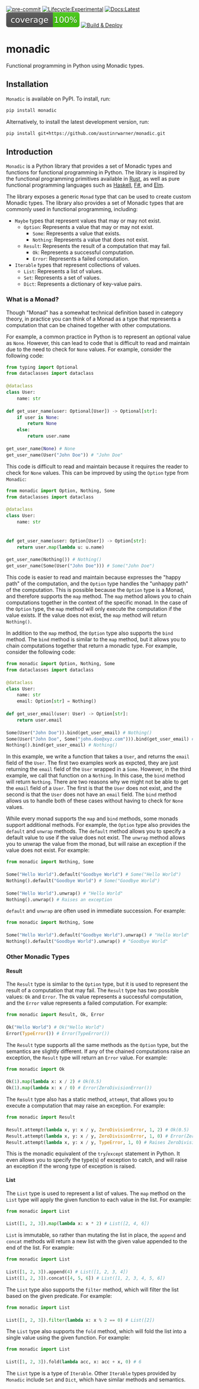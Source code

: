 [![pre-commit](https://img.shields.io/badge/pre--commit-enabled-brightgreen?logo=pre-commit)](https://github.com/pre-commit/pre-commit)
[![Lifecycle:Experimental](https://img.shields.io/badge/Lifecycle-Experimental-339999)](https://img.shields.io)
[![Docs:Latest](https://img.shields.io/badge/Docs-Latest-brightgreen)](https://austinrwarner.github.io/monadic/)
[![Coverage](tests/coverage.svg)]()
[![Build & Deploy](https://github.com/austinrwarner/monadic/actions/workflows/build-and-deploy.yml/badge.svg?event=release)](https://github.com/austinrwarner/monadic/actions/workflows/build-and-deploy.yml)

# monadic
Functional programming in Python using Monadic types.


## Installation

`Monadic` is available on PyPI. To install, run:

```bash
pip install monadic
```

Alternatively, to install the latest development version, run:

```bash
pip install git+https://github.com/austinrwarner/monadic.git
```

## Introduction

`Monadic` is a Python library that provides a set of Monadic types and 
functions for functional programming in Python. The library is inspired 
by the functional programming primitives available in 
[Rust](https://www.rust-lang.org/), as well as pure functional programming 
languages such as [Haskell](https://www.haskell.org/),
[F#](https://fsharp.org/), and [Elm](https://elm-lang.org/).

The library exposes a generic `Monad` type that can be used to create
custom Monadic types. The library also provides a set of Monadic types
that are commonly used in functional programming, including:
- `Maybe` types that represent values that may or may not exist.
  - `Option`: Represents a value that may or may not exist.
    - `Some`: Represents a value that exists.
    - `Nothing`: Represents a value that does not exist.
  - `Result`: Represents the result of a computation that may fail.
    - `Ok`: Represents a successful computation.
    - `Error`: Represents a failed computation.
- `Iterable` types that represent collections of values.
  - `List`: Represents a list of values.
  - `Set`: Represents a set of values.
  - `Dict`: Represents a dictionary of key-value pairs.


### What is a Monad?
Though "Monad" has a somewhat technical definition based in category theory,
in practice you can think of a Monad as a type that represents a computation
that can be chained together with other computations. 

For example, a common practice in Python is to represent an optional value as
`None`. However, this can lead to code that is difficult to read and maintain
due to the need to check for `None` values. For example, consider the following
code:

```python
from typing import Optional
from dataclasses import dataclass

@dataclass
class User:
    name: str

def get_user_name(user: Optional[User]) -> Optional[str]:
    if user is None:
        return None
    else:
        return user.name

get_user_name(None) # None
get_user_name(User("John Doe")) # "John Doe"
```

This code is difficult to read and maintain because it requires the reader to
check for `None` values. This can be improved by using the `Option` type from
`Monadic`:

```python
from monadic import Option, Nothing, Some
from dataclasses import dataclass

@dataclass
class User:
    name: str


def get_user_name(user: Option[User]) -> Option[str]:
    return user.map(lambda u: u.name)

get_user_name(Nothing()) # Nothing()
get_user_name(Some(User("John Doe"))) # Some("John Doe")
```

This code is easier to read and maintain because expresses the "happy path" of
the computation, and the `Option` type handles the "unhappy path" of the
computation. This is possible because the `Option` type is a Monad, and
therefore supports the `map` method. The `map` method allows you to chain
computations together in the context of the specific monad. In the case of the
`Option` type, the `map` method will only execute the computation if the value
exists. If the value does not exist, the `map` method will return `Nothing()`.

In addition to the `map` method, the `Option` type also supports the `bind`
method. The `bind` method is similar to the `map` method, but it allows you to
chain computations together that return a monadic type. For example, consider
the following code:

```python
from monadic import Option, Nothing, Some
from dataclasses import dataclass

@dataclass
class User:
    name: str
    email: Option[str] = Nothing()

def get_user_email(user: User) -> Option[str]:
    return user.email

Some(User("John Doe")).bind(get_user_email) # Nothing()
Some(User("John Doe", Some("john.doe@xyz.com"))).bind(get_user_email) # Some("john.doe@xyz.com")
Nothing().bind(get_user_email) # Nothing()
```

In this example, we write a function that takes a `User`, and returns the
`email` field of the `User`. The first two examples work as expcted, they
are just returning the `email` field of the `User` wrapped in a `Some`. 
However, in the third example, we call that function on a `Nothing`. In this
case, the `bind` method will return `Nothing`. There are two reasons why we 
might not be able to get the `email` field of a `User`. The first is that the
`User` does not exist, and the second is that the `User` does not have an
`email` field. The `bind` method allows us to handle both of these cases
without having to check for `None` values.


While every monad supports the `map` and `bind` methods, some monads support 
additional methods. For example, the `Option` type also provides the `default`
and `unwrap` methods. The `default` method allows you to specify a default
value to use if the value does not exist. The `unwrap` method allows you to
unwrap the value from the monad, but will raise an exception if the value does
not exist. For example:

```python
from monadic import Nothing, Some

Some("Hello World").default("Goodbye World") # Some("Hello World")
Nothing().default("Goodbye World") # Some("Goodbye World")

Some("Hello World").unwrap() # "Hello World"
Nothing().unwrap() # Raises an exception
```

`default` and `unwrap` are often used in immediate succession. For example:

```python
from monadic import Nothing, Some

Some("Hello World").default("Goodbye World").unwrap() # "Hello World"
Nothing().default("Goodbye World").unwrap() # "Goodbye World"
```

### Other Monadic Types

#### Result

The `Result` type is similar to the `Option` type, but it is used to represent
the result of a computation that may fail. The `Result` type has two possible
values: `Ok` and `Error`. The `Ok` value represents a successful computation,
and the `Error` value represents a failed computation. For example:

```python
from monadic import Result, Ok, Error

Ok("Hello World") # Ok("Hello World")
Error(TypeError()) # Error(TypeError())
```

The `Result` type supports all the same methods as the `Option` type, but the 
semantics are slightly different. If any of the chained computations raise an
exception, the `Result` type will return an `Error` value. For example:

```python
from monadic import Ok

Ok(1).map(lambda x: x / 2) # Ok(0.5)
Ok(1).map(lambda x: x / 0) # Error(ZeroDivisionError())
```

The `Result` type also has a static method, `attempt`, that allows you to
execute a computation that may raise an exception. For example:

```python
from monadic import Result

Result.attempt(lambda x, y: x / y, ZeroDivisionError, 1, 2) # Ok(0.5)
Result.attempt(lambda x, y: x / y, ZeroDivisionError, 1, 0) # Error(ZeroDivisionError())
Result.attempt(lambda x, y: x / y, TypeError, 1, 0) # Raises ZeroDivisionError
```

This is the monadic equivalent of the `try`/`except` statement in Python. It even
allows you to specify the type(s) of exception to catch, and will raise an exception
if the wrong type of exception is raised.


#### List

The `List` type is used to represent a list of values. The `map` method on the
`List` type will apply the given function to each value in the list. For example:

```python
from monadic import List

List([1, 2, 3]).map(lambda x: x * 2) # List([2, 4, 6])
```

`List` is immutable, so rather than mutating the list in place, the `append` 
and `concat` methods will return a new list with the given value appended to
the end of the list. For example:

```python
from monadic import List

List([1, 2, 3]).append(4) # List([1, 2, 3, 4])
List([1, 2, 3]).concat([4, 5, 6]) # List([1, 2, 3, 4, 5, 6])
```

The `List` type also supports the `filter` method, which will filter the list
based on the given predicate. For example:

```python
from monadic import List

List([1, 2, 3]).filter(lambda x: x % 2 == 0) # List([2])
```

The `List` type also supports the `fold` method, which will fold the list into
a single value using the given function. For example:

```python
from monadic import List

List([1, 2, 3]).fold(lambda acc, x: acc + x, 0) # 6
```

The `List` type is a type of `Iterable`. Other `Iterable` types provided by
`Monadic` include `Set` and `Dict`, which have similar methods and semantics.